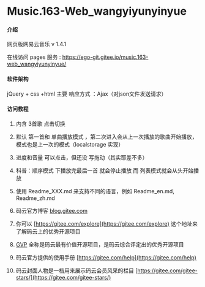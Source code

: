 # Music.163-Web_wangyiyunyinyue

#### 介绍
网页版网易云音乐
v 1.4.1

在线访问 pages  服务  :   https://ego-git.gitee.io/music.163-web_wangyiyunyinyue/
#### 软件架构
jQuery + css  +html
主要 响应方式 ：Ajax（对json文件发送请求）


#### 访问教程
1. 内含 3首歌   点击切换
2. 默认 第一首和 单曲播放模式 ，第二次进入会从上一次播放的歌曲开始播放，模式也是上一次的模式（localstorage 实现）
3. 进度和音量 可以点击，但还没 写拖动（其实耶差不多）
4. 科普：顺序模式 下播放完最后一首 就会停止播放  而 列表模式就会从头开始播放


1.  使用 Readme\_XXX.md 来支持不同的语言，例如 Readme\_en.md, Readme\_zh.md
2.  码云官方博客 [blog.gitee.com](https://blog.gitee.com)
3.  你可以 [https://gitee.com/explore](https://gitee.com/explore) 这个地址来了解码云上的优秀开源项目
4.  [GVP](https://gitee.com/gvp) 全称是码云最有价值开源项目，是码云综合评定出的优秀开源项目
5.  码云官方提供的使用手册 [https://gitee.com/help](https://gitee.com/help)
6.  码云封面人物是一档用来展示码云会员风采的栏目 [https://gitee.com/gitee-stars/](https://gitee.com/gitee-stars/)
